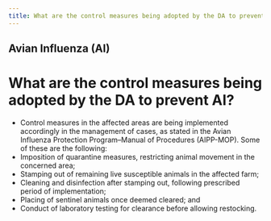 ```yaml
---
title: What are the control measures being adopted by the DA to prevent AI
---
```


## Avian Influenza (AI)

# What are the control measures being adopted by the DA to prevent AI?


 - Control measures in the affected areas are being implemented accordingly in the management of cases, as stated in the Avian Influenza Protection Program–Manual of Procedures (AIPP-MOP). Some of these are the following:
 - Imposition of quarantine measures, restricting animal movement in the concerned area;
 - Stamping out of remaining live susceptible animals in the affected farm;
 - Cleaning and disinfection after stamping out, following prescribed period of implementation;
 - Placing of sentinel animals once deemed cleared; and
 - Conduct of laboratory testing for clearance before allowing restocking.
